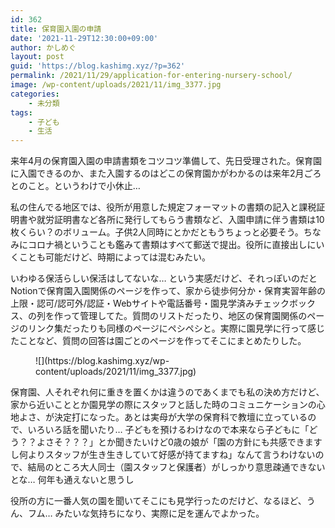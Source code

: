 ```yaml
---
id: 362
title: 保育園入園の申請
date: '2021-11-29T12:30:00+09:00'
author: かしめぐ
layout: post
guid: 'https://blog.kashimg.xyz/?p=362'
permalink: /2021/11/29/application-for-entering-nursery-school/
image: /wp-content/uploads/2021/11/img_3377.jpg
categories:
    - 未分類
tags:
    - 子ども
    - 生活
---
```


来年4月の保育園入園の申請書類をコツコツ準備して、先日受理された。保育園に入園できるのか、また入園するのはどこの保育園かがわかるのは来年2月ごろとのこと。というわけで小休止…

私の住んでる地区では、役所が用意した規定フォーマットの書類の記入と課税証明書や就労証明書など各所に発行してもらう書類など、入園申請に伴う書類は10枚くらい？のボリューム。子供2人同時にとかだともうちょっと必要そう。ちなみにコロナ禍ということも鑑みて書類はすべて郵送で提出。役所に直接出しにいくことも可能だけど、時期によっては混むみたい。

いわゆる保活らしい保活はしてないな… という実感だけど、それっぽいのだとNotionで保育園入園関係のページを作って、家から徒歩何分か・保育実習年齢の上限・認可/認可外/認証・Webサイトや電話番号・園見学済みチェックボックス、の列を作って管理してた。質問のリストだったり、地区の保育園関係のページのリンク集だったりも同様のページにペシペシと。実際に園見学に行って感じたことなど、質問の回答は園ごとのページを作ってそこにまとめたりした。

<figure class="wp-block-image size-large">![](https://blog.kashimg.xyz/wp-content/uploads/2021/11/img_3377.jpg)</figure>保育園、人それぞれ何に重きを置くかは違うのであくまでも私の決め方だけど、家から近いこととか園見学の際にスタッフと話した時のコミュニケーションの心地よさ、が決定打になった。あとは実母が大学の保育科で教壇に立っているので、いろいろ話を聞いたり… 子どもを預けるわけなので本来なら子どもに「どう？？よさそ？？？」とか聞きたいけど0歳の娘が「園の方針にも共感できますし何よりスタッフが生き生きしていて好感が持てますね」なんて言うわけないので、結局のところ大人同士（園スタッフと保護者）がしっかり意思疎通できないとな… 何年も通えないと思うし

役所の方に一番人気の園を聞いてそこにも見学行ったのだけど、なるほど、うん、フム… みたいな気持ちになり、実際に足を運んでよかった。